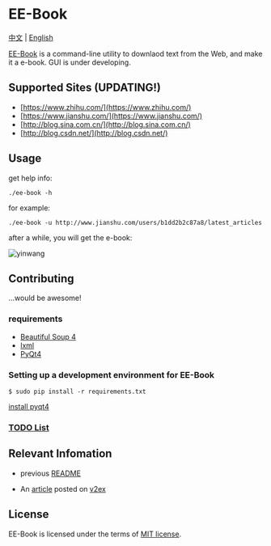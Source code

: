 # EE-Book

[中文](./README_cn.md) | [English](./README.md)

[EE-Book](https://github.com/knarfeh/EE-Book) is a command-line utility to downlaod text from the Web, and make it a e-book. GUI is under developing.

## Supported Sites (UPDATING!)

* [https://www.zhihu.com/](https://www.zhihu.com/)
* [https://www.jianshu.com/](https://www.jianshu.com/)
* [http://blog.sina.com.cn/](http://blog.sina.com.cn/)
* [http://blog.csdn.net/](http://blog.csdn.net/)

## Usage

get help info:  

```shell
./ee-book -h
```

for example:  

```shell
./ee-book -u http://www.jianshu.com/users/b1dd2b2c87a8/latest_articles
```

after a while, you will get the e-book:   

![yinwang](http://7xi5vu.com1.z0.glb.clouddn.com/2016-03-09jianshu_yinwang.png)

## Contributing

...would be awesome! 

### requirements

 * [Beautiful Soup 4](http://www.crummy.com/software/BeautifulSoup/)
 * [lxml](http://lxml.de/)
 * [PyQt4](https://www.riverbankcomputing.com/software/pyqt/download)

### Setting up a development environment for EE-Book 

```shell
$ sudo pip install -r requirements.txt
```

[install pyqt4](https://riverbankcomputing.com/software/pyqt/download/)


### [TODO List](./doc/TODOlist.md)

## Relevant Infomation

* previous [README](https://github.com/knarfeh/EE-Book/blob/c4d870ff8cca6bbac97f04c9da727397cee8d519/README.md)

* An [article](http://knarfeh.github.io/2016/03/17/EE-Book/) posted on [v2ex](https://v2ex.com/)

## License

EE-Book is licensed under the terms of [MIT license](./LICENSE).

